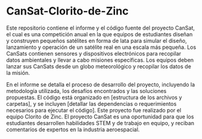 # CanSat-Clorito-de-Zinc

Este repositorio contiene el informe y el código fuente del proyecto CanSat, el cual es una competición anual en la que equipos de estudiantes diseñan y construyen pequeños satélites en forma de lata para simular el diseño, lanzamiento y operación de un satélite real en una escala más pequeña. Los CanSats contienen sensores y dispositivos electrónicos para recopilar datos ambientales y llevar a cabo misiones específicas. Los equipos deben lanzar sus CanSats desde un globo meteorológico y recopilar los datos de la misión. 

En el informe se detalla el proceso de desarrollo del proyecto, incluyendo la metodología utilizada, los desafíos encontrados y las soluciones propuestas. El código está organizado en [estructura de los archivos y carpetas], y se incluyen [detallar las dependencias o requerimientos necesarios para ejecutar el código]. Este proyecto fue realizado por el equipo Clorito de Zinc. El proyecto CanSat es una oportunidad para que los estudiantes desarrollen habilidades STEM y de trabajo en equipo, y reciban comentarios de expertos en la industria aeroespacial.
